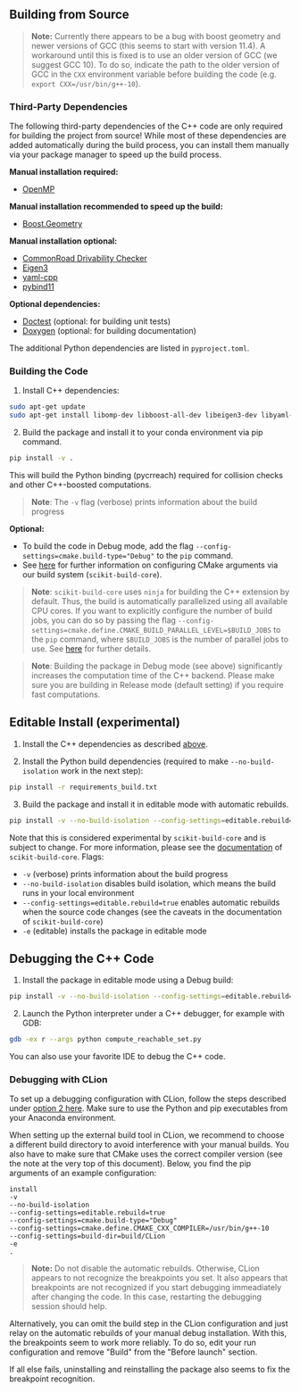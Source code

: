 ## Building from Source

> **Note:** Currently there appears to be a bug with boost geometry and newer versions of GCC (this seems to start with version 11.4).
> A workaround until this is fixed is to use an older version of GCC (we suggest GCC 10).
> To do so, indicate the path to the older version of GCC in the `CXX` environment variable before building the code (e.g. `export CXX=/usr/bin/g++-10`).

### Third-Party Dependencies

The following third-party dependencies of the C++ code are only required for building the project from source!
While most of these dependencies are added automatically during the build process, you can install them manually via your package manager to speed up the build process.

**Manual installation required:**
- [OpenMP](https://www.openmp.org/)

**Manual installation recommended to speed up the build:**
- [Boost.Geometry](https://www.boost.org/doc/libs/1_79_0/libs/geometry/doc/html/index.html)

**Manual installation optional:**
- [CommonRoad Drivability Checker](https://commonroad.in.tum.de/tools/drivability-checker)
- [Eigen3](https://eigen.tuxfamily.org/)
- [yaml-cpp](https://github.com/jbeder/yaml-cpp)
- [pybind11](https://github.com/pybind/pybind11)

**Optional dependencies:**
- [Doctest](https://github.com/doctest/doctest) (optional: for building unit tests)
- [Doxygen](https://doxygen.nl/) (optional: for building documentation)

The additional Python dependencies are listed in `pyproject.toml`.


### Building the Code

1. Install C++ dependencies:
  ```bash
  sudo apt-get update
  sudo apt-get install libomp-dev libboost-all-dev libeigen3-dev libyaml-cpp-dev pybind11-dev doctest-dev doxygen
  ```

2. Build the package and install it to your conda environment via pip command.
  ```bash
  pip install -v .
  ```
  This will build the Python binding (pycrreach) required for collision checks and other C++-boosted computations.

> **Note**: The `-v` flag (verbose) prints information about the build progress

**Optional:**

- To build the code in Debug mode, add the flag `--config-settings=cmake.build-type="Debug"` to the `pip` command.
- See [here](https://scikit-build-core.readthedocs.io/en/latest/configuration.html#configuring-cmake-arguments-and-defines) for further information on configuring CMake arguments via our build system (`scikit-build-core`).

> **Note**: `scikit-build-core` uses `ninja` for building the C++ extension by default.
> Thus, the build is automatically parallelized using all available CPU cores.
> If you want to explicitly configure the number of build jobs, you can do so by passing the flag `--config-settings=cmake.define.CMAKE_BUILD_PARALLEL_LEVEL=$BUILD_JOBS` to the `pip` command, where `$BUILD_JOBS` is the number of parallel jobs to use.
> See [here](https://scikit-build-core.readthedocs.io/en/latest/faqs.html#multithreaded-builds) for further details.

> **Note**: Building the package in Debug mode (see above) significantly increases the computation time of the C++ backend. Please make sure you are building in Release mode (default setting) if you require fast computations.

## Editable Install (experimental)

1. Install the C++ dependencies as described [above](#third-party-dependencies).

2. Install the Python build dependencies (required to make `--no-build-isolation` work in the next step):
```bash
pip install -r requirements_build.txt
```

3. Build the package and install it in editable mode with automatic rebuilds.
```bash
pip install -v --no-build-isolation --config-settings=editable.rebuild=true -e .
```
Note that this is considered experimental by `scikit-build-core` and is subject to change.
For more information, please see the [documentation](https://scikit-build-core.readthedocs.io/en/latest/configuration.html#editable-installs) of `scikit-build-core`.
Flags:
- `-v` (verbose) prints information about the build progress
- `--no-build-isolation` disables build isolation, which means the build runs in your local environment
- `--config-settings=editable.rebuild=true` enables automatic rebuilds when the source code changes (see the caveats in the documentation of `scikit-build-core`)
- `-e` (editable) installs the package in editable mode

## Debugging the C++ Code

1. Install the package in editable mode using a Debug build:
```bash
pip install -v --no-build-isolation --config-settings=editable.rebuild=true --config-settings=cmake.build-type="Debug" -e .
```

2. Launch the Python interpreter under a C++ debugger, for example with GDB:
```bash
gdb -ex r --args python compute_reachable_set.py
```

You can also use your favorite IDE to debug the C++ code.

### Debugging with CLion

To set up a debugging configuration with CLion, follow the steps described under [option 2 here](https://www.jetbrains.com/help/clion/debugging-python-extensions.html#debug-custom-py).
Make sure to use the Python and pip executables from your Anaconda environment.

When setting up the external build tool in CLion, we recommend to choose a different build directory to avoid interference with your manual builds.
You also have to make sure that CMake uses the correct compiler version (see the note at the very top of this document).
Below, you find the pip arguments of an example configuration:
```
install
-v
--no-build-isolation
--config-settings=editable.rebuild=true
--config-settings=cmake.build-type="Debug"
--config-settings=cmake.define.CMAKE_CXX_COMPILER=/usr/bin/g++-10
--config-settings=build-dir=build/CLion
-e
.
```

> **Note:** Do not disable the automatic rebuilds. Otherwise, CLion appears to not recognize the breakpoints you set.
> It also appears that breakpoints are not recognized if you start debugging immeadiately after changing the code.
> In this case, restarting the debugging session should help.

Alternatively, you can omit the build step in the CLion configuration and just relay on the automatic rebuilds of your manual debug installation.
With this, the breakpoints seem to work more reliably.
To do so, edit your run configuration and remove "Build" from the "Before launch" section.

If all else fails, uninstalling and reinstalling the package also seems to fix the breakpoint recognition.
